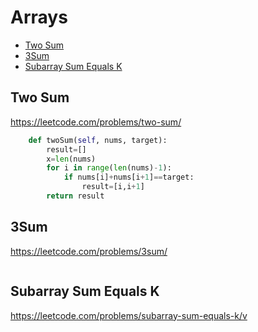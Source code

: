 # Arrays
+ [Two Sum](#two-sum)
+ [3Sum](#3Sum)
+ [Subarray Sum Equals K](#subarray-sum-equals-k)

## Two Sum
https://leetcode.com/problems/two-sum/

```python
    def twoSum(self, nums, target):
        result=[]
        x=len(nums)
        for i in range(len(nums)-1):
            if nums[i]+nums[i+1]==target:
                result=[i,i+1]
        return result 

```

## 3Sum
https://leetcode.com/problems/3sum/

```python

```
## Subarray Sum Equals K
https://leetcode.com/problems/subarray-sum-equals-k/v

```python


```

